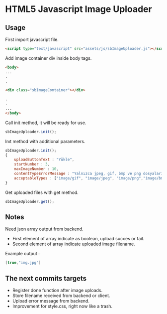 # HTML5 Javascript Image Uploader

## Usage

First import javascript file.
``` html
<script type="text/javascript" src="assets/js/sbImageUploader.js"></script>
```

Add image container div inside body tags.
```html
<body>
...
.
.

<div class="sbImageContainer"></div>

.
.
...
</body>
```

Call init method, it will be ready for use.
``` javascript
sbImageUploader.init();
``` 

Inıt method with additional parameters.

``` javascript
sbImageUploader.init();
{
	uploadButtonText : "Yükle",
	startNumber : 3,
	maxImageNumber : 10,
	contentTypeErrorMessage : "Yalnızca jpeg, gif, bmp ve png dosyaları yükleyebilirsiniz.",
	acceptableTypes : ["image/gif", "image/jpeg", "image/png","image/bmp"],
}
``` 
Get uploaded files with get method.

``` javascript
sbImageUploader.get();
``` 

## Notes
Need json array output from backend.
- First element of array indicate as boolean, upload succes or fail.
- Second element of array indicate uploaded image filename.

Example output :
``` javascript
[true,"img.jpg"]
```
## The next commits targets
- Register done function after image uploads.
- Store filename received from backend or client.
- Upload error message from backend.
- Improvement for style.css, right now like a trash.
